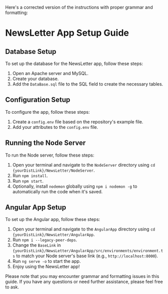 Here's a corrected version of the instructions with proper grammar and formatting:

# NewsLetter App Setup Guide

## Database Setup

To set up the database for the NewsLetter app, follow these steps:

1. Open an Apache server and MySQL.
2. Create your database.
3. Add the `DataBase.sql` file to the SQL field to create the necessary tables.

## Configuration Setup

To configure the app, follow these steps:

1. Create a `config.env` file based on the repository's example file.
2. Add your attributes to the `config.env` file.

## Running the Node Server

To run the Node server, follow these steps:

1. Open your terminal and navigate to the `NodeServer` directory using `cd {yourDistLink}/NewsLetter/NodeServer`.
2. Run `npm install`.
3. Run `npm start`.
4. Optionally, install `nodemon` globally using `npm i nodemon -g` to automatically run the code when it's saved.

## Angular App Setup

To set up the Angular app, follow these steps:

1. Open your terminal and navigate to the `AngularApp` directory using `cd {yourDistLink}/NewsLetter/AngularApp`.
2. Run `npm i --legacy-peer-deps`.
3. Change the `BaseLink` in `{yourDistLink}/NewsLetter/AngularApp/src/environments/environment.ts` to match your Node server's base link (e.g., `http://localhost:8000`).
4. Run `ng serve -o` to start the app.
5. Enjoy using the NewsLetter app!

Please note that you may encounter grammar and formatting issues in this guide. If you have any questions or need further assistance, please feel free to ask.
